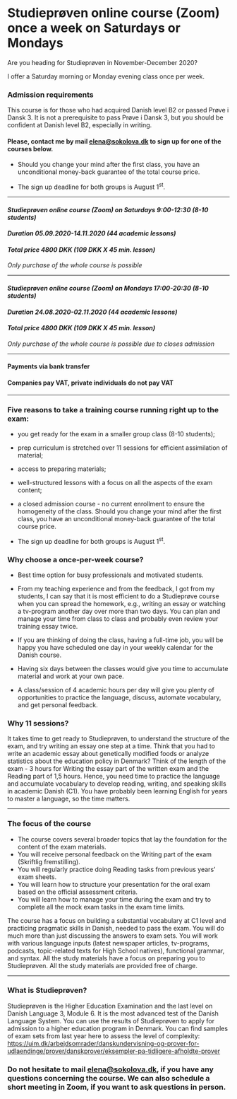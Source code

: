 
# Studieprøven online course (Zoom) once a week on Saturdays or Mondays

Are you heading for Studieprøven in November-December 2020? 

I offer a Saturday morning or Monday evening class once per week.


### Admission requirements
This course is for those who had acquired Danish level B2 or passed Prøve i Dansk 3. It is not a prerequisite to pass Prøve i Dansk 3, but you should be confident at Danish level B2, especially in writing.

#### Please, contact me by mail [elena@sokolova.dk](mailto:elena@sokolova.dk) to sign up for one of the courses below.

* Should you change your mind after the first class, you have an unconditional money-back guarantee of the total course price. 

* The sign up deadline for both groups is August 1<sup>st</sup>. 

---------------------------------------------------------------------------------
#### *Studieprøven online course (Zoom) on Saturdays 9:00-12:30 (8-10 students)*

#### *Duration 05.09.2020-14.11.2020 (44 academic lessons)*
 
#### *Total price 4800 DKK (109 DKK X 45 min. lesson)*
 
 *Only purchase of the whole course is possible*
   
-------------------------------------------------------------------------------------

#### *Studieprøven online course (Zoom) on Mondays 17:00-20:30  (8-10 students)*
 
#### *Duration 24.08.2020-02.11.2020 (44 academic lessons)*
 
#### *Total price 4800 DKK (109 DKK X 45 min. lesson)*
 
 *Only purchase of the whole course is possible due to closes admission*
 
------------------------------------------------------------------------------------

#### Payments via bank transfer

#### Companies pay VAT, private individuals do not pay VAT

------------------------------------------------------------------------------------
 

### Five reasons to take a training course running right up to the exam:

* you get ready for the exam in a smaller group class (8-10 students);
* prep curriculum is stretched over 11 sessions for efficient assimilation of material;
* access to preparing materials;
* well-structured lessons with a focus on all the aspects of the exam content;
* a closed admission course - no current enrollment to ensure the homogeneity of the class.
Should you change your mind after the first class, you have an unconditional money-back guarantee of the total course price. 

* The sign up deadline for both groups is August 1<sup>st</sup>. 


### Why choose a once-per-week course? 

* Best time option for busy professionals and motivated students. 

* From my teaching experience and from the feedback, I got from my students, I can say that it is most efficient to do a Studieprøve course when you can spread the homework, e.g., writing an essay or watching a tv-program another day over more than two days. You can plan and manage your time from class to class and probably even review your training essay twice. 

* If you are thinking of doing the class, having a full-time job, you will be happy you have scheduled one day in your weekly calendar for the Danish course. 

* Having six days between the classes would give you time to accumulate material and work at your own pace.

* A class/session of 4 academic hours per day will give you plenty of opportunities to practice the language, discuss, automate vocabulary, and get personal feedback.  


### Why 11 sessions?

It takes time to get ready to Studieprøven, to understand the structure of the exam, and try writing an essay one step at a time. Think that you had to write an academic essay about genetically modified foods or analyze statistics about the education policy in Denmark? Think of the length of the exam - 3 hours for Writing the essay part of the written exam and the Reading part of 1,5 hours. Hence, you need time to practice the language and accumulate vocabulary to develop reading, writing, and speaking skills in academic Danish (C1). You have probably been learning English for years to master a language, so the time matters. 

--------------------------------------------

### The focus of the course
 
* The course covers several broader topics that lay the foundation for the content of the exam materials. 
* You will receive personal feedback on the Writing part of the exam (Skriftlig fremstilling).
* You will regularly practice doing Reading tasks from previous years’ exam sheets. 
* You will learn how to structure your presentation for the oral exam based on the official assessment criteria. 
* You will learn how to manage your time during the exam and try to complete all the mock exam tasks in the exam time limits.  

The course has a focus on building a substantial vocabulary at C1 level and practicing pragmatic skills in Danish, needed to pass the exam. You will do much more than just discussing the answers to exam sets. You will work with various language inputs (latest newspaper articles, tv-programs, podcasts, topic-related texts for High School natives), functional grammar, and syntax. All the study materials have a focus on preparing you to Studieprøven. All the study materials are provided free of charge.

-----------------------------------------

### What is Studieprøven? 

Studieprøven is the Higher Education Examination and the last level on Danish Language 3, Module 6. It is the most advanced test of the Danish Language System. You can use the results of Studieprøven to apply for admission to a higher education program in Denmark. 
You can find samples of exam sets from last year here to assess the level of complexity: https://uim.dk/arbejdsomrader/danskundervisning-og-prover-for-udlaendinge/prover/danskprover/eksempler-pa-tidligere-afholdte-prover

### Do not hesitate to mail [elena@sokolova.dk](mailto:elena@sokolova.dk), if you have any questions concerning the course. We can also schedule a short meeting in Zoom, if you want to ask questions in person. 



